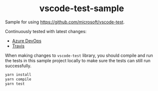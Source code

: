 <p>
  <h1 align="center">vscode-test-sample</h1>
</p>

Sample for using https://github.com/microsoft/vscode-test.

Continuously tested with latest changes:

-   [Azure DevOps](https://dev.azure.com/vscode/vscode-test/_build?definitionId=15)
-   [Travis](https://travis-ci.org/github/microsoft/vscode-test)

When making changes to `vscode-test` library, you should compile and run the
tests in this sample project locally to make sure the tests can still run
successfully.

```bash
yarn install
yarn compile
yarn test
```
